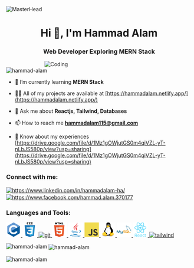 <img src="https://media.licdn.com/dms/image/C4E12AQHohaaJm6qNNw/article-cover_image-shrink_600_2000/0/1630526455370?e=2147483647&v=beta&t=u2Y1Km4BQ4IpxR95UafxXD5fpu_fZvh_KE2qHvq_ngE" alt="MasterHead" style="width: 100%; height: 300px;">
<h1 align="center">Hi 👋, I'm Hammad Alam</h1>
<h3 align="center">Web Developer Exploring MERN Stack</h3>
<img align="right" alt="Coding" width="400" src="https://t3.ftcdn.net/jpg/06/01/17/18/360_F_601171862_l7yZ0wujj8o2SowiKTUsfLEEx8KunYNd.jpg">

<p align="left"> <img src="https://komarev.com/ghpvc/?username=hammad-alam&label=Profile%20views&color=0e75b6&style=flat" alt="hammad-alam" /> </p>

- 🌱 I’m currently learning **MERN Stack**

- 👨‍💻 All of my projects are available at [https://hammadalam.netlify.app/](https://hammadalam.netlify.app/)

- 💬 Ask me about **Reactjs, Tailwind, Databases**

- 📫 How to reach me **hammadalam115@gmail.com**

- 📄 Know about my experiences [https://drive.google.com/file/d/1Mz1gOWjutGS0m4qiVZL-yT-nLbJS580p/view?usp=sharing](https://drive.google.com/file/d/1Mz1gOWjutGS0m4qiVZL-yT-nLbJS580p/view?usp=sharing)

<h3 align="left">Connect with me:</h3>
<p align="left">
<a href="https://linkedin.com/in/https://www.linkedin.com/in/hammadalam-ha/" target="blank"><img align="center" src="https://raw.githubusercontent.com/rahuldkjain/github-profile-readme-generator/master/src/images/icons/Social/linked-in-alt.svg" alt="https://www.linkedin.com/in/hammadalam-ha/" height="30" width="40" /></a>
<a href="https://fb.com/https://www.facebook.com/hammad.alam.370177" target="blank"><img align="center" src="https://raw.githubusercontent.com/rahuldkjain/github-profile-readme-generator/master/src/images/icons/Social/facebook.svg" alt="https://www.facebook.com/hammad.alam.370177" height="30" width="40" /></a>
</p>

<h3 align="left">Languages and Tools:</h3>
<p align="left"> <a href="https://www.cprogramming.com/" target="_blank" rel="noreferrer"> <img src="https://raw.githubusercontent.com/devicons/devicon/master/icons/c/c-original.svg" alt="c" width="40" height="40"/> </a> <a href="https://www.w3schools.com/css/" target="_blank" rel="noreferrer"> <img src="https://raw.githubusercontent.com/devicons/devicon/master/icons/css3/css3-original-wordmark.svg" alt="css3" width="40" height="40"/> </a> <a href="https://git-scm.com/" target="_blank" rel="noreferrer"> <img src="https://www.vectorlogo.zone/logos/git-scm/git-scm-icon.svg" alt="git" width="40" height="40"/> </a> <a href="https://www.w3.org/html/" target="_blank" rel="noreferrer"> <img src="https://raw.githubusercontent.com/devicons/devicon/master/icons/html5/html5-original-wordmark.svg" alt="html5" width="40" height="40"/> </a> <a href="https://www.java.com" target="_blank" rel="noreferrer"> <img src="https://raw.githubusercontent.com/devicons/devicon/master/icons/java/java-original.svg" alt="java" width="40" height="40"/> </a> <a href="https://developer.mozilla.org/en-US/docs/Web/JavaScript" target="_blank" rel="noreferrer"> <img src="https://raw.githubusercontent.com/devicons/devicon/master/icons/javascript/javascript-original.svg" alt="javascript" width="40" height="40"/> </a> <a href="https://www.linux.org/" target="_blank" rel="noreferrer"> <img src="https://raw.githubusercontent.com/devicons/devicon/master/icons/linux/linux-original.svg" alt="linux" width="40" height="40"/> </a> <a href="https://www.mysql.com/" target="_blank" rel="noreferrer"> <img src="https://raw.githubusercontent.com/devicons/devicon/master/icons/mysql/mysql-original-wordmark.svg" alt="mysql" width="40" height="40"/> </a> <a href="https://reactjs.org/" target="_blank" rel="noreferrer"> <img src="https://raw.githubusercontent.com/devicons/devicon/master/icons/react/react-original-wordmark.svg" alt="react" width="40" height="40"/> </a> <a href="https://tailwindcss.com/" target="_blank" rel="noreferrer"> <img src="https://www.vectorlogo.zone/logos/tailwindcss/tailwindcss-icon.svg" alt="tailwind" width="40" height="40"/> </a> </p>

<p><img align="left" src="https://github-readme-stats.vercel.app/api/top-langs?username=hammad-alam&show_icons=true&locale=en&layout=compact" alt="hammad-alam" /></p>

<p>&nbsp;<img align="center" src="https://github-readme-stats.vercel.app/api?username=hammad-alam&show_icons=true&locale=en" alt="hammad-alam" /></p>

<p><img align="center" src="https://github-readme-streak-stats.herokuapp.com/?user=hammad-alam&" alt="hammad-alam" /></p>
